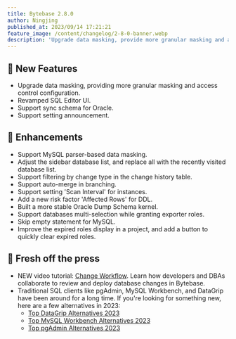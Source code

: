 ```yaml
---
title: Bytebase 2.8.0
author: Ningjing
published_at: 2023/09/14 17:21:21
feature_image: /content/changelog/2-8-0-banner.webp
description: 'Upgrade data masking, provide more granular masking and access control configuration. Revamped SQL Editor UI.'
---
```


## 🚀 New Features

- Upgrade data masking, providing more granular masking and access control configuration.
- Revamped SQL Editor UI.
- Support sync schema for Oracle.
- Support setting announcement.

## 🎄 Enhancements

- Support MySQL parser-based data masking.
- Adjust the sidebar database list, and replace all with the recently visited database list.
- Support filtering by change type in the change history table.
- Support auto-merge in branching.
- Support setting 'Scan Interval' for instances.
- Add a new risk factor 'Affected Rows' for DDL.
- Built a more stable Oracle Dump Schema kernel.
- Support databases multi-selection while granting exporter roles.
- Skip empty statement for MySQL.
- Improve the expired roles display in a project, and add a button to quickly clear expired roles.

## 📰 Fresh off the press

- NEW video tutorial: [Change Workflow](https://youtu.be/RYMuX3rgPbE?si=GA0sWW1DDtQBOkuu). Learn how developers and DBAs collaborate to review and deploy database changes in Bytebase.
- Traditional SQL clients like pgAdmin, MySQL Workbench, and DataGrip have been around for a long time. If you're looking for something new, here are a few alternatives in 2023:
  - [Top DataGrip Alternatives 2023](/blog/top-datagrip-alternative/)
  - [Top MySQL Workbench Alternatives 2023](/blog/top-mysql-workbench-alternative/)
  - [Top pgAdmin Alternatives 2023](/blog/top-pgadmin-alternative/)

<IncludeBlock url="/docs/get-started/install/install-upgrade"></IncludeBlock>

